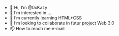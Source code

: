 - 👋 Hi, I’m @0xKazy
- 👀 I’m interested in ...
- 🌱 I’m currently learning HTML+CSS
- 💞️ I’m looking to collaborate in futur project Web 3.0
- 📫 How to reach me e-mail

<!---
0xKazy/0xKazy is a ✨ special ✨ repository because its `README.md` (this file) appears on your GitHub profile.
You can click the Preview link to take a look at your changes.
--->

